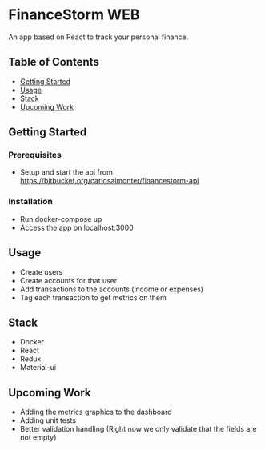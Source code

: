# FinanceStorm WEB

An app based on React to track your personal finance.

## Table of Contents

- [Getting Started](#Getting_Started)
- [Usage](#Usage)
- [Stack](#Stack)
- [Upcoming Work](#Upcoming_Work)

## Getting Started

### Prerequisites

- Setup and start the api from https://bitbucket.org/carlosalmonter/financestorm-api

### Installation

- Run docker-compose up
- Access the app on localhost:3000
    
## Usage

- Create users
- Create accounts for that user
- Add transactions to the accounts (income or expenses)
- Tag each transaction to get metrics on them

## Stack

- Docker
- React
- Redux
- Material-ui

## Upcoming Work

- Adding the metrics graphics to the dashboard
- Adding unit tests
- Better validation handling (Right now we only validate that the fields are not empty)
